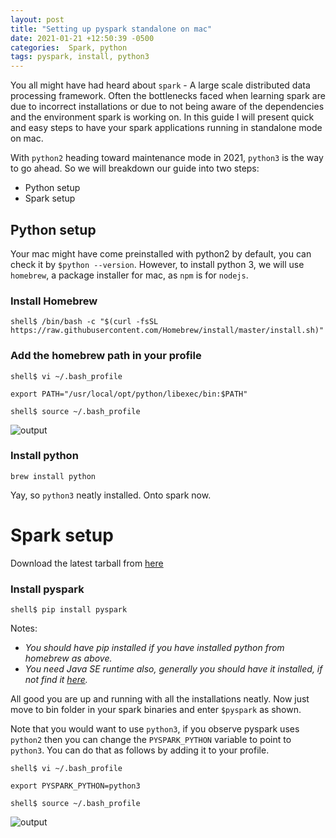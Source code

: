 ```yaml
---
layout: post
title: "Setting up pyspark standalone on mac"
date: 2021-01-21 +12:50:39 -0500
categories:  Spark, python
tags: pyspark, install, python3
---
```


You all might have had heard about `spark` - A large scale distributed data processing framework. Often the bottlenecks faced when learning spark are due to incorrect installations or due to not being aware of the dependencies and the environment spark is working on. In this guide I will present quick and easy steps to have your spark applications running in standalone mode on mac. 

With `python2` heading toward maintenance mode in 2021, `python3` is the way to go ahead. So we will breakdown our guide into two steps:
+ Python setup
+ Spark setup

## Python setup
Your mac might have come preinstalled with python2 by default, you can check it by `$python --version`. However, to install python 3, we will use `homebrew`, a package installer for mac, as `npm` is for `nodejs`.

### Install Homebrew
```shell
shell$ /bin/bash -c "$(curl -fsSL https://raw.githubusercontent.com/Homebrew/install/master/install.sh)"
```

### Add the homebrew path in your profile 

```shell
shell$ vi ~/.bash_profile
```

```shell
export PATH="/usr/local/opt/python/libexec/bin:$PATH"
```

```shell
shell$ source ~/.bash_profile
```

![output][paths]

### Install python

```shell
brew install python
```

Yay, so `python3` neatly installed.  Onto spark now.

# Spark setup

Download the latest tarball from [here][spark]

### Install pyspark
```shell
shell$ pip install pyspark
```

Notes:

+ *You should have pip installed if you have installed python from homebrew as above.*
+ *You need Java SE runtime also, generally you should have it installed, if not find it [here][java].*

All good you are up and running with all the installations neatly. Now just move to bin folder in your spark binaries and enter `$pyspark` as shown. 

Note that you would want to use `python3`, if you observe pyspark uses `python2` then you can change the `PYSPARK_PYTHON` variable to point to `python3`. You can do that as follows by adding it to your profile.

```shell
shell$ vi ~/.bash_profile
```

```shell
export PYSPARK_PYTHON=python3
```

```shell
shell$ source ~/.bash_profile
```
![output][pyspark]

[spark]: https://spark.apache.org/downloads.html
[java]: https://www.oracle.com/java/technologies/javase/javase-jdk8-downloads.html
[pyspark]: /assets/pyspark3
[paths]: /assets/PATH